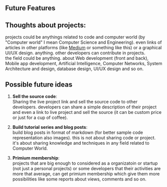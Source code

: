 ## Future Features

## **Thoughts about projects:**
projects could be anythings related to code and computer world (by "Computer world" I mean Computer Science and Engineering). even links of articles in other platforms (like [Medium](https://meduim.com) or something like this) or a graphical UI/UX design. anything. other developers can contribute in projects. \
the field could be anything. about Web development (front and back), Mobile app development, Artificial Intelligence, Computer Networks, System Architecture and design, database design, UI/UX design and so on.

## Possible future ideas 

1. **Sell the source code**:\
Sharing the live project link and sell the source code to other developers. developers can share a simple description of their project and even a link to live project and sell the source (it can be custom price or just for a cup of coffee).

2. **Build tutorial series and blog posts**:\
build blog posts in format of markdown (for better sample code representation also images). this is not about sharing code or project. it's about sharing knowledge and techniques in any field related to Computer World.

3. **Primium membership**: \
projects that are big enough to considered as a organizatoin or startup (not just a personal projects) or some developers that their activities are more that average, can get primium membership which give them more possibilities like some reports about views, comments and so on.